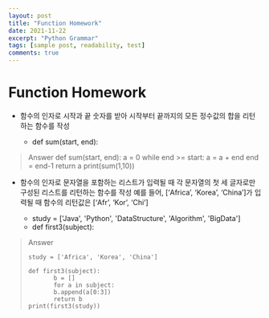```yaml
---
layout: post
title: "Function Homework"
date: 2021-11-22
excerpt: "Python Grammar"
tags: [sample post, readability, test]
comments: true
---
```


# Function Homework

- 함수의 인자로 시작과 끝 숫자를 받아 시작부터 끝까지의 모든 정수값의 합을 리턴하는 함수를 작성 

   - def sum(start, end):
> Answer
>     def sum(start, end):
>     a = 0
>     while end >= start:
>            a = a + end
>            end = end-1
>            return a
>     print(sum(1,10))

- 함수의 인자로 문자열을 포함하는 리스트가 입력될 때 각 문자열의 첫 세 글자로만 구성된 리스트를 리턴하는 함수를 작성
 예를 들어, [‘Africa’, ‘Korea’, ‘China’]가 입력될 때 함수의 리턴값은 [‘Afr’, ‘Kor’, ‘Chi’]
 
   - study = ['Java', 'Python', 'DataStructure', 'Algorithm', 'BigData']
   - def first3(subject):
> Answer
> 
>     study = ['Africa', 'Korea', 'China']
>    
>     def first3(subject):
>            b = []
>            for a in subject:
>            b.append(a[0:3])
>            return b
>     print(first3(study))
